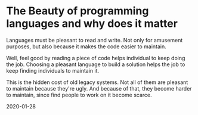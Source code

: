 # The Beauty of programming languages and why does it matter

Languages must be pleasant to read and write. Not only for amusement purposes,
but also because it makes the code easier to maintain.

Well, feel good by reading a piece of code helps individual to keep doing the
job. Choosing a pleasant language to build a solution helps the job to keep
finding individuals to maintain it.

This is the hidden cost of old legacy systems. Not all of them are pleasant to
maintain because they're ugly. And because of that, they become harder to
maintain, since find people to work on it become scarce.

2020-01-28
